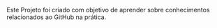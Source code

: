 Este Projeto foi criado com objetivo de aprender sobre conhecimentos relacionados ao GitHub na prática.